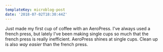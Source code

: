 ```yaml
---
templateKey: microblog-post
date: '2018-07-02T18:30:44Z'
---
```


Just made my first cup of coffee with an AeroPress. I've always used a french press, but lately I've been making single cups so much that the french press is really inefficient. AeroPress shines at single cups. Clean up is also _way easier_ than the french press.

